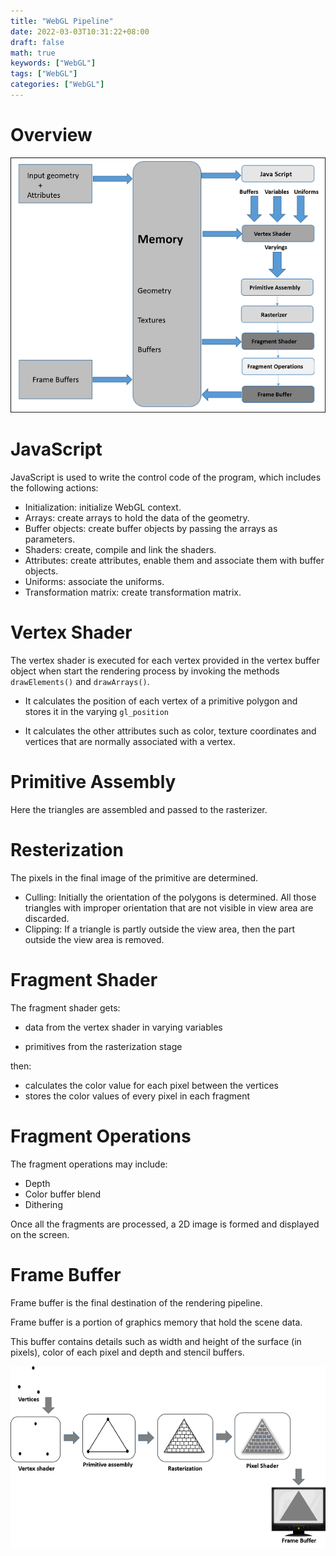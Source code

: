 ```yaml
---
title: "WebGL Pipeline"
date: 2022-03-03T10:31:22+08:00
draft: false
math: true
keywords: ["WebGL"]
tags: ["WebGL"]
categories: ["WebGL"]
---
```


# Overview

![Graphics Pipeline](https://raw.githubusercontent.com/ayamir/blog-imgs/main/webgl_graphics_pipeline.jpg)

# JavaScript

JavaScript is used to write the control code of the program, which includes the following actions:

-   Initialization: initialize WebGL context.
-   Arrays: create arrays to hold the data of the geometry.
-   Buffer objects: create buffer objects by passing the arrays as parameters.
-   Shaders: create, compile and link the shaders.
-   Attributes: create attributes, enable them and associate them with buffer objects.
-   Uniforms: associate the uniforms.
-   Transformation matrix: create transformation matrix.

# Vertex Shader

The vertex shader is executed for each vertex provided in the vertex buffer object when start the rendering process by invoking the methods `drawElements()` and `drawArrays()`.

-   It calculates the position of each vertex of a primitive polygon and stores it in the varying `gl_position`

-   It calculates the other attributes such as color, texture coordinates and vertices that are normally associated with a vertex.

# Primitive Assembly

Here the triangles are assembled and passed to the rasterizer.

# Resterization

The pixels in the final image of the primitive are determined.

-   Culling: Initially the orientation of the polygons is determined. All those triangles with improper orientation that are not visible in view area are discarded.
-   Clipping: If a triangle is partly outside the view area, then the part outside the view area is removed.

# Fragment Shader

The fragment shader gets:

-   data from the vertex shader in varying variables

-   primitives from the rasterization stage

then:

-   calculates the color value for each pixel between the vertices
-   stores the color values of every pixel in each fragment

# Fragment Operations

The fragment operations may include:

-   Depth
-   Color buffer blend
-   Dithering

Once all the fragments are processed, a 2D image is formed and displayed on the screen.

# Frame Buffer

Frame buffer is the final destination of the rendering pipeline.

Frame buffer is a portion of graphics memory that hold the scene data.

This buffer contains details such as width and height of the surface (in pixels), color of each pixel and depth and stencil buffers.

![Fragment Operations](https://raw.githubusercontent.com/ayamir/blog-imgs/main/fragment_operations.jpg)
